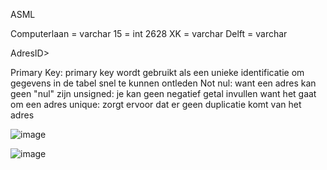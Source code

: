 ASML

Computerlaan = varchar
15 = int
2628 XK = varchar
Delft = varchar


AdresID> 

Primary Key: primary key wordt gebruikt als een unieke identificatie om gegevens in de tabel snel te kunnen ontleden
Not nul: want een adres kan geen "nul" zijn
unsigned: je kan geen negatief getal invullen want het gaat om een adres
unique: zorgt ervoor dat er geen duplicatie komt van het adres


![image](https://github.com/Daniel-Gman/m5-progDB/assets/115157669/456b92a8-c2ef-4390-a7b8-6b2e39dc41dc)


![image](https://github.com/Daniel-Gman/m5-progDB/assets/115157669/e2f6d1d5-30f5-4ee3-b92b-4140a590bd1c)

